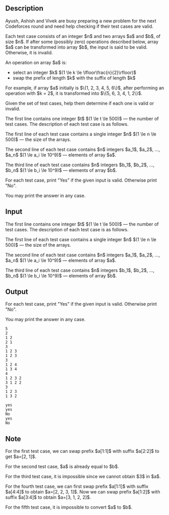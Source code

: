 ## Description

<div><p>Ayush, Ashish and Vivek are busy preparing a new problem for the next Codeforces round and need help checking if their test cases are valid.</p><p>Each test case consists of an integer $n$ and two arrays $a$ and $b$, of size $n$. If after some (possibly zero) operations described below, array $a$ can be transformed into array $b$, the input is said to be <span class="tex-font-style-tt">valid</span>. Otherwise, it is <span class="tex-font-style-tt">invalid</span>.</p><p>An operation on array $a$ is: </p><ul> <li> select an integer $k$ $(1 \le k \le \lfloor\frac{n}{2}\rfloor)$ </li><li> swap the prefix of length $k$ with the suffix of length $k$ </li></ul><p>For example, if array $a$ initially is $\{1, 2, 3, 4, 5, 6\}$, after performing an operation with $k = 2$, it is transformed into $\{5, 6, 3, 4, 1, 2\}$.</p><p>Given the set of test cases, help them determine if each one is <span class="tex-font-style-tt">valid</span> or <span class="tex-font-style-tt">invalid</span>.</p></div><div class="input-specification"><p>The first line contains one integer $t$ $(1 \le t \le 500)$&nbsp;— the number of test cases. The description of each test case is as follows.</p><p>The first line of each test case contains a single integer $n$ $(1 \le n \le 500)$&nbsp;— the size of the arrays.</p><p>The second line of each test case contains $n$ integers $a_1$, $a_2$, ..., $a_n$ $(1 \le a_i \le 10^9)$ — elements of array $a$.</p><p>The third line of each test case contains $n$ integers $b_1$, $b_2$, ..., $b_n$ $(1 \le b_i \le 10^9)$ — elements of array $b$.</p></div><div class="output-specification"><p>For each test case, print "<span class="tex-font-style-tt">Yes</span>" if the given input is <span class="tex-font-style-tt">valid</span>. Otherwise print "<span class="tex-font-style-tt">No</span>".</p><p>You may print the answer in any case.</p></div>

## Input

<p>The first line contains one integer $t$ $(1 \le t \le 500)$&nbsp;— the number of test cases. The description of each test case is as follows.</p><p>The first line of each test case contains a single integer $n$ $(1 \le n \le 500)$&nbsp;— the size of the arrays.</p><p>The second line of each test case contains $n$ integers $a_1$, $a_2$, ..., $a_n$ $(1 \le a_i \le 10^9)$ — elements of array $a$.</p><p>The third line of each test case contains $n$ integers $b_1$, $b_2$, ..., $b_n$ $(1 \le b_i \le 10^9)$ — elements of array $b$.</p>

## Output

<p>For each test case, print "<span class="tex-font-style-tt">Yes</span>" if the given input is <span class="tex-font-style-tt">valid</span>. Otherwise print "<span class="tex-font-style-tt">No</span>".</p><p>You may print the answer in any case.</p>





```input1
5
2
1 2
2 1
3
1 2 3
1 2 3
3
1 2 4
1 3 4
4
1 2 3 2
3 1 2 2
3
1 2 3
1 3 2
```




```output1
yes
yes
No
yes
No
```



## Note

<p>For the first test case, we can swap prefix $a[1:1]$ with suffix $a[2:2]$ to get $a=[2, 1]$.</p><p>For the second test case, $a$ is already equal to $b$.</p><p>For the third test case, it is impossible since we cannot obtain $3$ in $a$.</p><p>For the fourth test case, we can first swap prefix $a[1:1]$ with suffix $a[4:4]$ to obtain $a=[2, 2, 3, 1]$. Now we can swap prefix $a[1:2]$ with suffix $a[3:4]$ to obtain $a=[3, 1, 2, 2]$.</p><p>For the fifth test case, it is impossible to convert $a$ to $b$.</p>
